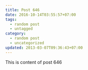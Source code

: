 ```yaml
---
title: Post 646
date: 2016-10-14T03:55:57+07:00
tags:
  - random post
  - untagged
category:
  - random post
  - uncategorized
updated: 2013-03-07T09:36:43+07:00
---
```

This is content of post 646